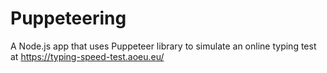 # Puppeteering
A Node.js app that uses Puppeteer library to simulate an online typing test at https://typing-speed-test.aoeu.eu/
